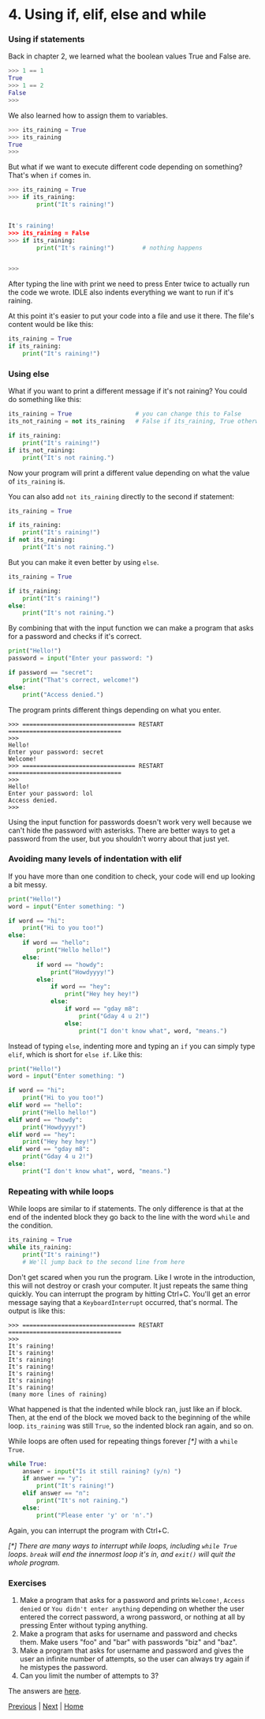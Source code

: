 # 4. Using if, elif, else and while

### Using if statements

Back in chapter 2, we learned what the boolean values True and False are.

```py
>>> 1 == 1
True
>>> 1 == 2
False
>>>
```

We also learned how to assign them to variables.

```py
>>> its_raining = True
>>> its_raining
True
>>>
```

But what if we want to execute different code depending on something? That's when `if` comes in.

```py
>>> its_raining = True
>>> if its_raining:
        print("It's raining!")


It's raining!
>>> its_raining = False
>>> if its_raining:
        print("It's raining!")        # nothing happens


>>>
```

After typing the line with print we need to press Enter twice to actually run the code we wrote. IDLE also indents everything we want to run if it's raining.

At this point it's easier to put your code into a file and use it there. The file's content would be like this:

```py
its_raining = True
if its_raining:
    print("It's raining!")
```

### Using else

What if you want to print a different message if it's not raining? You could do something like this:

```py
its_raining = True                  # you can change this to False
its_not_raining = not its_raining   # False if its_raining, True otherwise

if its_raining:
    print("It's raining!")
if its_not_raining:
    print("It's not raining.")
```

Now your program will print a different value depending on what the value of `its_raining` is.

You can also add `not its_raining` directly to the second if statement:

```py
its_raining = True

if its_raining:
    print("It's raining!")
if not its_raining:
    print("It's not raining.")
```

But you can make it even better by using `else`.

```py
its_raining = True

if its_raining:
    print("It's raining!")
else:
    print("It's not raining.")
```

By combining that with the input function we can make a program that asks for a password and checks if it's correct.

```py
print("Hello!")
password = input("Enter your password: ")

if password == "secret":
    print("That's correct, welcome!")
else:
    print("Access denied.")
```

The program prints different things depending on what you enter.

    >>> ================================ RESTART ================================
    >>>
    Hello!
    Enter your password: secret
    Welcome!
    >>> ================================ RESTART ================================
    >>>
    Hello!
    Enter your password: lol
    Access denied.
    >>>

Using the input function for passwords doesn't work very well because we can't hide the password with asterisks. There are better ways to get a password from the user, but you shouldn't worry about that just yet.

### Avoiding many levels of indentation with elif

If you have more than one condition to check, your code will end up looking a bit messy.

```py
print("Hello!")
word = input("Enter something: ")

if word == "hi":
    print("Hi to you too!")
else:
    if word == "hello":
        print("Hello hello!")
    else:
        if word == "howdy":
            print("Howdyyyy!")
        else:
            if word == "hey":
                print("Hey hey hey!")
            else:
                if word == "gday m8":
                    print("Gday 4 u 2!")
                else:
                    print("I don't know what", word, "means.")
```

Instead of typing `else`, indenting more and typing an `if` you can simply type `elif`, which is short for `else if`. Like this:

```py
print("Hello!")
word = input("Enter something: ")

if word == "hi":
    print("Hi to you too!")
elif word == "hello":
    print("Hello hello!")
elif word == "howdy":
    print("Howdyyyy!")
elif word == "hey":
    print("Hey hey hey!")
elif word == "gday m8":
    print("Gday 4 u 2!")
else:
    print("I don't know what", word, "means.")
```

### Repeating with while loops

While loops are similar to if statements. The only difference is that at the end of the indented block they go back to the line with the word `while` and the condition.

```py
its_raining = True
while its_raining:
    print("It's raining!")
    # We'll jump back to the second line from here
```

Don't get scared when you run the program. Like I wrote in the introduction, this will not destroy or crash your computer. It just repeats the same thing quickly. You can interrupt the program by hitting Ctrl+C. You'll get an error message saying that a `KeyboardInterrupt` occurred, that's normal. The output is like this:

    >>> ================================ RESTART ================================
    >>>
    It's raining!
    It's raining!
    It's raining!
    It's raining!
    It's raining!
    It's raining!
    It's raining!
    (many more lines of raining)

What happened is that the indented while block ran, just like an if block. Then, at the end of the block we moved back to the beginning of the while loop. `its_raining` was still `True`, so the indented block ran again, and so on.

While loops are often used for repeating things forever _[*]_ with a `while True`.

```py
while True:
    answer = input("Is it still raining? (y/n) ")
    if answer == "y":
        print("It's raining!")
    elif answer == "n":
        print("It's not raining.")
    else:
        print("Please enter 'y' or 'n'.")
```

Again, you can interrupt the program with Ctrl+C.

_[*] There are many ways to interrupt while loops, including `while True` loops. `break` will end the innermost loop it's in, and `exit()` will quit the whole program._

### Exercises
1. Make a program that asks for a password and prints `Welcome!`, `Access denied` or `You didn't enter anything` depending on whether the user entered the correct password, a wrong password, or nothing at all by pressing Enter without typing anything.
2. Make a program that asks for username and password and checks them. Make users "foo" and "bar" with passwords "biz" and "baz".
3. Make a program that asks for username and password and gives the user an infinite number of attempts, so the user can always try again if he mistypes the password.
4. Can you limit the number of attempts to 3?

The answers are [here](answers.md).

[Previous](3.md) | [Next](5.md) | [Home](README.md)
